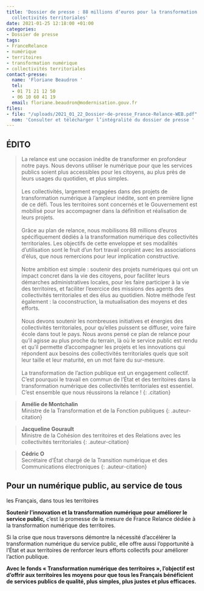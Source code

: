 ```yaml
---
title: 'Dossier de presse : 88 millions d’euros pour la transformation numérique des
  collectivités territoriales'
date: 2021-01-25 12:18:00 +01:00
categories:
- Dossier de presse
tags:
- FranceRelance
- numérique
- territoires
- transformation numérique
- collectivités territoriales
contact-presse:
  name: 'Floriane Beaudron '
  tel:
  - 01 71 21 12 50
  - 06 10 60 41 19
  email: floriane.beaudron@modernisation.gouv.fr
files:
- file: "/uploads/2021_01_22_Dossier-de-presse_France-Relance-WEB.pdf"
  nom: 'Consulter et télécharger l’intégralité du dossier de presse '
---
```


## ÉDITO

> La relance est une occasion inédite de transformer en profondeur notre pays. Nous devons utiliser le numérique pour que les services publics soient plus accessibles pour les citoyens, au plus près de leurs usages du quotidien, et plus simples.
> <br>
> <br>
> Les collectivités, largement engagées dans des projets de transformation numérique à l’ampleur inédite, sont en première ligne de ce défi. Tous les territoires sont concernés et le Gouvernement est mobilisé pour les accompagner dans la définition et réalisation de leurs projets.
> <br>
> <br>
> Grâce au plan de relance, nous mobilisons 88 millions d’euros spécifiquement dédiés à la transformation numérique des collectivités territoriales. Les objectifs de cette enveloppe et ses modalités d’utilisation sont le fruit d’un fort travail conjoint avec les associations d’élus, que nous remercions pour leur implication constructive.
> <br>
> <br>
> Notre ambition est simple : soutenir des projets numériques qui ont un impact concret dans la vie des citoyens, pour faciliter leurs démarches administratives locales, pour les faire participer à la vie des territoires, et faciliter l’exercice des missions des agents des collectivités territoriales et des élus au quotidien. Notre méthode l’est également : la coconstruction, la mutualisation des moyens et des efforts.
> <br>
> <br>
> Nous devons soutenir les nombreuses initiatives et énergies des collectivités territoriales, pour qu’elles puissent se diffuser, voire faire école dans tout le pays. Nous avons pensé ce plan de relance pour qu’il agisse au plus proche du terrain, là où le service public est rendu et qu’il permette d’accompagner les projets et les innovations qui répondent aux besoins des collectivités territoriales quels que soit leur taille et leur maturité, en un mot faire du sur-mesure.
> <br>
> <br>
> La transformation de l’action publique est un engagement collectif. C’est pourquoi le travail en commun de l’État et des territoires dans la transformation numérique des collectivités territoriales est essentiel. C’est ensemble que nous réussirons la relance !
{: .citation}

> **Amélie de Montchalin**
> <br> Ministre de la Transformation et de la Fonction publiques
{: .auteur-citation}

> **Jacqueline Gourault**
> <br> Ministre de la Cohésion des territoires et des Relations avec les collectivités territoriales
{: .auteur-citation}

> **Cédric O**
> <br> Secrétaire d’État chargé de la Transition numérique et des Communications électroniques
{: .auteur-citation}

## Pour un numérique public, au service de tous
les Français, dans tous les territoires

**Soutenir l’innovation et la transformation numérique
pour améliorer le service public,** c’est la promesse
de la mesure de France Relance dédiée à la transformation numérique des territoires.

Si la crise que nous traversons démontre la nécessité
d’accélérer la transformation numérique du service
public, elle offre aussi l’opportunité à l’État et aux
territoires de renforcer leurs efforts collectifs pour
améliorer l’action publique.

**Avec le fonds « Transformation numérique des
territoires », l’objectif est d’offrir aux territoires les moyens pour que tous les Français bénéficient de
services publics de qualité, plus simples, plus justes
et plus efficaces.**
